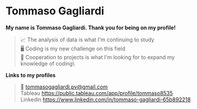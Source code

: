 # Tommaso Gagliardi

**My name is Tommaso Gagliardi. Thank you for being on my profile!**

>📈 The analysis of data is what I'm continuing to study\
>🖥️ Coding is my new challenge on this field\
>🤝 Cooperation to projects is what I'm looking for to expand my knowledge of coding\

**Links to my profiles**
>📧 tommasogagliardi.pv@gmail.com\
> Tableau https://public.tableau.com/app/profile/tommaso8535 \
> Linkedin https://www.linkedin.com/in/tommaso-gagliardi-65b892218
